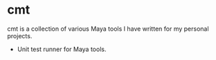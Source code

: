 # cmt
cmt is a collection of various Maya tools I have written for my personal projects.

* Unit test runner for Maya tools.
